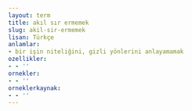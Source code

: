 ```yaml
---
layout: term
title: akıl sır ermemek
slug: akil-sir-ermemek
lisan: Türkçe
anlamlar:
- bir işin niteliğini, gizli yönlerini anlayamamak
ozellikler:
- - ''
ornekler:
- - ''
orneklerkaynak:
- - ''
---
```

